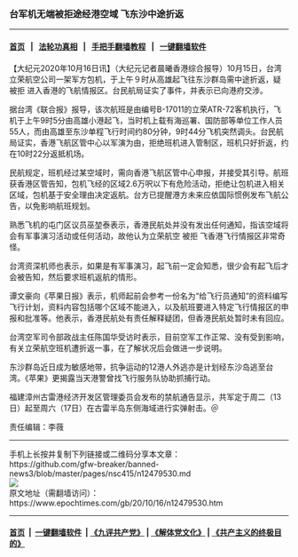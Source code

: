 ### 台军机无端被拒途经港空域 飞东沙中途折返
------------------------

#### [首页](https://github.com/gfw-breaker/banned-news3/blob/master/README.md) &nbsp;&nbsp;|&nbsp;&nbsp; [法轮功真相](https://github.com/begood0513/basic/blob/master/README.md)  &nbsp;&nbsp;|&nbsp;&nbsp; [手把手翻墙教程](https://github.com/gfw-breaker/guides/wiki)  &nbsp;&nbsp;|&nbsp;&nbsp; [一键翻墙软件](https://github.com/gfw-breaker/nogfw/blob/master/README.md)  



<div><p>
 【大纪元2020年10月16日讯】（大纪元记者晨曦香港综合报导）10月15日，台湾立荣航空公司一架军方包机，于上午９时从高雄起飞往东沙群岛需中途折返，疑
 <ok href="https://www.epochtimes.com/gb/tag/%E8%A2%AB%E6%8B%92.html">
  被拒
 </ok>
 进入香港的飞航情报区。台民航局证实了事件，并表示已向港府交涉。
</p>
<p>
 据台湾《联合报》报导，该次航班是由编号B-17011的立荣ATR-72客机执行，飞机于上午9时5分由高雄小港起飞，当时机上载有海巡署、国防部等单位工作人员55人，而由高雄至东沙单程飞行时间约80分钟，9时44分飞机突然调头。台民航局证实，香港飞航区管中心以军演为由，拒绝班机进入管制区，班机只好折返，约在10时22分返抵机场。
</p>
<p>
 民航规定，班机经过某空域时，需向香港飞航区管中心申报，并接受其引导。航班获香港区管告知，包机飞经的区域2.6万呎以下有危险活动，拒绝让包机进入相关区域，包机基于安全理由决定返航。台方已提醒港方未来应依国际惯例发布飞航公告，以免影响航班规划。
</p>
<p>
 熟悉飞机的屯门区议员巫堃泰表示，香港民航处并没有发出任何通知，指该空域将会有军事演习活动或任何活动，故他认为立荣航空
 <ok href="https://www.epochtimes.com/gb/tag/%E8%A2%AB%E6%8B%92.html">
  被拒
 </ok>
 飞香港飞行情报区非常奇怪。
</p>
<p>
 台湾资深机师也表示，如果是有军事演习，起飞前一定会知悉，很少会有起飞后才会被告知，然后要求班机返航的情形。
</p>
<p>
 谭文豪向《苹果日报》表示，机师起前会参考一份名为“给飞行员通知”的资料编写飞行计划，资料内容包括哪个区域不能进入，以及航班要进入特定飞行情报区的申报和批准等。他表示，香港民航处有责任解释疑团，但香港民航处暂时未有回应。
</p>
<p>
 台湾空军司令部政战主任陈国华受访时表示，目前空军工作正常、没有受到影响，有关立荣航空班机遭折返一事，在了解状况后会做进一步说明。
</p>
<p>
 东沙群岛近日成为敏感地带，抗争运动的12港人外逃亦是计划经东沙岛逃至台湾。《苹果》更揭露当天港警曾找飞行服务队协助抓捕行动。
</p>
<p>
 福建漳州古雷港经济开发区管理委员会发布的禁航通告显示，共军定于周二（13日）起至周六（17日）在古雷半岛东侧海域进行实弹射击。＠
</p>
<p>
 责任编辑：李薇
</p>
</div>
<hr/>
手机上长按并复制下列链接或二维码分享本文章：<br/>
https://github.com/gfw-breaker/banned-news3/blob/master/pages/nsc415/n12479530.md <br/>
<a href='https://github.com/gfw-breaker/banned-news3/blob/master/pages/nsc415/n12479530.md'><img src='https://github.com/gfw-breaker/banned-news3/blob/master/pages/nsc415/n12479530.md.png'/></a> <br/>
原文地址（需翻墙访问）：https://www.epochtimes.com/gb/20/10/16/n12479530.htm


------------------------
#### [首页](https://github.com/gfw-breaker/banned-news3/blob/master/README.md) &nbsp;|&nbsp; [一键翻墙软件](https://github.com/gfw-breaker/nogfw/blob/master/README.md) &nbsp;| [《九评共产党》](https://github.com/gfw-breaker/9ping.md/blob/master/README.md#九评之一评共产党是什么) | [《解体党文化》](https://github.com/gfw-breaker/jtdwh.md/blob/master/README.md) | [《共产主义的终极目的》](https://github.com/gfw-breaker/gczydzjmd.md/blob/master/README.md)


<img src='http://gfw-breaker.win/banned-news3/pages/nsc415/n12479530.md' width='0px' height='0px'/>